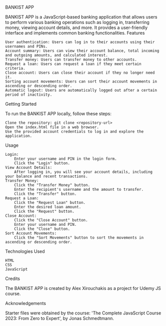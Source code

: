 BANKIST APP

BANKIST APP is a JavaScript-based banking application that allows users to perform various banking operations such as logging in, transferring money, viewing account details, and more. It provides a user-friendly interface and implements common banking functionalities.
Features

    User authentication: Users can log in to their accounts using their usernames and PINs.
    Account summary: Users can view their account balance, total incoming and outgoing amounts, and calculated interest.
    Transfer money: Users can transfer money to other accounts.
    Request a loan: Users can request a loan if they meet certain criteria.
    Close account: Users can close their account if they no longer need it.
    Sorting account movements: Users can sort their account movements in ascending or descending order.
    Automatic logout: Users are automatically logged out after a certain period of inactivity.

Getting Started

To run the BANKIST APP locally, follow these steps:

    Clone the repository: git clone <repository-url>
    Open the index.html file in a web browser.
    Use the provided account credentials to log in and explore the application.

Usage

    Login:
        Enter your username and PIN in the login form.
        Click the "Login" button.
    View Account Details:
        After logging in, you will see your account details, including your balance and recent transactions.
    Transfer Money:
        Click the "Transfer Money" button.
        Enter the recipient's username and the amount to transfer.
        Click the "Transfer" button.
    Request a Loan:
        Click the "Request Loan" button.
        Enter the desired loan amount.
        Click the "Request" button.
    Close Account:
        Click the "Close Account" button.
        Enter your username and PIN.
        Click the "Close" button.
    Sort Account Movements:
        Click the "Sort Movements" button to sort the movements in ascending or descending order.

Technologies Used

    HTML
    CSS
    JavaScript

Credits

The BANKIST APP is created by Alex Xirouchakis as a project for Udemy JS course.


Acknowledgements

  Starter files were obtained by the course: 'The Complete JavaScript Course 2023: From Zero to Expert', by Jonas Schmedtmann.



